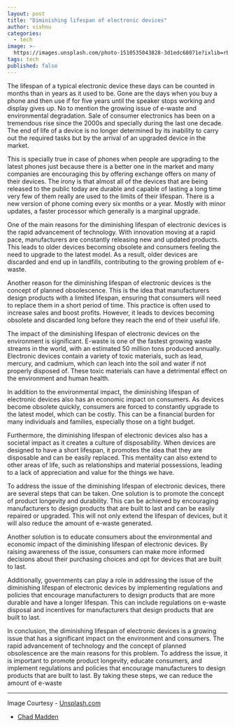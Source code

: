 ```yaml
---
layout: post
title: "Diminishing lifespan of electronic devices"
author: vishnu
categories:
  - tech
image: >-
  https://images.unsplash.com/photo-1510535043828-3d1edc68071e?ixlib=rb-4.0.3&ixid=MnwxMjA3fDB8MHxwaG90by1wYWdlfHx8fGVufDB8fHx8&auto=format&fit=crop&w=2370&q=80
tags: tech
published: false
---
```

The lifespan of a typical electronic device these days can be counted in months than in years as it used to be. Gone are the days when you buy a phone and then use if for five years until the speaker stops working and display gives up. No to mention the growing issue of e-waste and environmental degradation. Sale of consumer electronics has been on a tremendous rise since the 2000s and specially during the last one decade. The end of life of a device is no longer determined by its inability to carry out the required tasks but by the arrival of an upgraded device in the market.

This is specially true in case of phones when people are upgrading to the latest phones just because there is a better one in the market and many companies are encouraging this by offering exchange offers on many of their devices. The irony is that almost all of the devices that are being released to the public today are durable and capable of lasting a long time very few of them really are used to the limits of their lifespan. There is a new version of phone coming every six months or a year. Mostly with minor updates, a faster processor which generally is a marginal upgrade.

One of the main reasons for the diminishing lifespan of electronic devices is the rapid advancement of technology. With innovation moving at a rapid pace, manufacturers are constantly releasing new and updated products. This leads to older devices becoming obsolete and consumers feeling the need to upgrade to the latest model. As a result, older devices are discarded and end up in landfills, contributing to the growing problem of e-waste.

Another reason for the diminishing lifespan of electronic devices is the concept of planned obsolescence. This is the idea that manufacturers design products with a limited lifespan, ensuring that consumers will need to replace them in a short period of time. This practice is often used to increase sales and boost profits. However, it leads to devices becoming obsolete and discarded long before they reach the end of their useful life.

The impact of the diminishing lifespan of electronic devices on the environment is significant. E-waste is one of the fastest growing waste streams in the world, with an estimated 50 million tons produced annually. Electronic devices contain a variety of toxic materials, such as lead, mercury, and cadmium, which can leach into the soil and water if not properly disposed of. These toxic materials can have a detrimental effect on the environment and human health.

In addition to the environmental impact, the diminishing lifespan of electronic devices also has an economic impact on consumers. As devices become obsolete quickly, consumers are forced to constantly upgrade to the latest model, which can be costly. This can be a financial burden for many individuals and families, especially those on a tight budget.

Furthermore, the diminishing lifespan of electronic devices also has a societal impact as it creates a culture of disposability. When devices are designed to have a short lifespan, it promotes the idea that they are disposable and can be easily replaced. This mentality can also extend to other areas of life, such as relationships and material possessions, leading to a lack of appreciation and value for the things we have.

To address the issue of the diminishing lifespan of electronic devices, there are several steps that can be taken. One solution is to promote the concept of product longevity and durability. This can be achieved by encouraging manufacturers to design products that are built to last and can be easily repaired or upgraded. This will not only extend the lifespan of devices, but it will also reduce the amount of e-waste generated.

Another solution is to educate consumers about the environmental and economic impact of the diminishing lifespan of electronic devices. By raising awareness of the issue, consumers can make more informed decisions about their purchasing choices and opt for devices that are built to last.

Additionally, governments can play a role in addressing the issue of the diminishing lifespan of electronic devices by implementing regulations and policies that encourage manufacturers to design products that are more durable and have a longer lifespan. This can include regulations on e-waste disposal and incentives for manufacturers that design products that are built to last.

In conclusion, the diminishing lifespan of electronic devices is a growing issue that has a significant impact on the environment and consumers. The rapid advancement of technology and the concept of planned obsolescence are the main reasons for this problem. To address the issue, it is important to promote product longevity, educate consumers, and implement regulations and policies that encourage manufacturers to design products that are built to last. By taking these steps, we can reduce the amount of e-waste



---

Image Courtesy - [Unsplash.com](https://unsplash.com)
- [Chad Madden](https://unsplash.com/@chadmadden)
